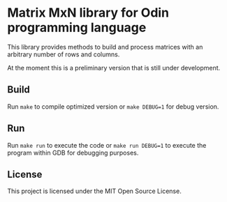 # Matrix MxN library for Odin programming language

This library provides methods to build and process matrices with an arbitrary number of rows and columns.

At the moment this is a preliminary version that is still under development.

## Build

Run `make` to compile optimized version or `make DEBUG=1` for debug version.

## Run

Run `make run` to execute the code or `make run DEBUG=1` to execute the program within GDB for debugging purposes.

## License

This project is licensed under the MIT Open Source License.
